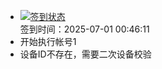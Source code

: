 - [![签到状态](https://github.com/womade/Cloud189-Actions/actions/workflows/main.yml/badge.svg?branch=main)](https://github.com/womade/Cloud189-Actions/actions/workflows/main.yml) <br> 签到时间：2025-07-01 00:46:11
- 开始执行帐号1
- 设备ID不存在，需要二次设备校验
